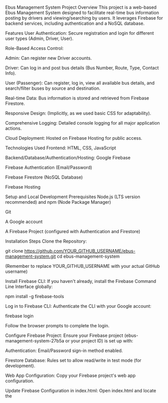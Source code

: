 Ebus Management System
Project Overview
This project is a web-based Ebus Management System designed to facilitate real-time bus information posting by drivers and viewing/searching by users. It leverages Firebase for backend services, including authentication and a NoSQL database.

Features
User Authentication: Secure registration and login for different user types (Admin, Driver, User).

Role-Based Access Control:

Admin: Can register new Driver accounts.

Driver: Can log in and post bus details (Bus Number, Route, Type, Contact Info).

User (Passenger): Can register, log in, view all available bus details, and search/filter buses by source and destination.

Real-time Data: Bus information is stored and retrieved from Firebase Firestore.

Responsive Design: (Implicitly, as we used basic CSS for adaptability).

Comprehensive Logging: Detailed console logging for all major application actions.

Cloud Deployment: Hosted on Firebase Hosting for public access.

Technologies Used
Frontend: HTML, CSS, JavaScript

Backend/Database/Authentication/Hosting: Google Firebase

Firebase Authentication (Email/Password)

Firebase Firestore (NoSQL Database)

Firebase Hosting

Setup and Local Development
Prerequisites
Node.js (LTS version recommended) and npm (Node Package Manager)

Git

A Google account

A Firebase Project (configured with Authentication and Firestore)

Installation Steps
Clone the Repository:

git clone https://github.com/YOUR_GITHUB_USERNAME/ebus-management-system.git
cd ebus-management-system

(Remember to replace YOUR_GITHUB_USERNAME with your actual GitHub username)

Install Firebase CLI:
If you haven't already, install the Firebase Command Line Interface globally:

npm install -g firebase-tools

Log in to Firebase CLI:
Authenticate the CLI with your Google account:

firebase login

Follow the browser prompts to complete the login.

Configure Firebase Project:
Ensure your Firebase project (ebus-management-system-27b5a or your project ID) is set up with:

Authentication: Email/Password sign-in method enabled.

Firestore Database: Rules set to allow read/write in test mode (for development).

Web App Configuration: Copy your Firebase project's web app configuration.

Update Firebase Configuration in index.html:
Open index.html and locate the <script type="module"> block in the <head>. Replace the placeholder firebaseConfig object with your actual project's configuration.

const firebaseConfig = {
    apiKey: "YOUR_API_KEY",
    authDomain: "YOUR_AUTH_DOMAIN",
    projectId: "YOUR_PROJECT_ID",
    storageBucket: "YOUR_STORAGE_BUCKET",
    messagingSenderId: "YOUR_MESSAGING_SENDER_ID",
    appId: "YOUR_APP_ID",
    // measurementId: "YOUR_MEASUREMENT_ID" // Optional
};

Also ensure the Firebase SDK import URLs match your project's recommended versions (e.g., https://www.gstatic.com/firebasejs/11.10.0/firebase-app.js).

Initialize Firebase Hosting (if not already done correctly):
If you haven't initialized Firebase Hosting within this project directory correctly, run:

firebase init

Select Hosting.

Choose your ebus-management-system-27b5a project.

Set public directory to . (a single dot).

Do NOT configure as a single-page app.

Do NOT set up GitHub deploys (for now).

Do NOT overwrite .gitignore.

Running the Application Locally
To run the application on your local machine:

Ensure you are in the project's root directory in your terminal.

Open index.html directly in your web browser.

file:///path/to/your/ebus-management-system/index.html

For better local development, you can use a simple local server (e.g., Python's http.server):

python -m http.server

Then access at http://localhost:8000.

Deployment
This application is deployed using Firebase Hosting.
To deploy updates:

Ensure you are in the project's root directory in your terminal.

Run the deployment command:

firebase deploy --only hosting

Your application will be accessible at the Hosting URL provided by the CLI (e.g., https://ebus-management-system-27b5a.web.app).

Usage
User Roles
User: Can register/login and view/search bus information.

Driver: Can login, post bus information (number, route, type, contact).

Admin: Can login and register new Driver accounts.

How to get different roles:
Regular User: Register via the main "Register" form.

Admin: Register as a regular user, then manually change their role field to 'admin' in Firebase Firestore (under users collection, document ID is user's UID).

Driver: Log in as an Admin, then use the "Admin Panel: Register Driver" form to create new driver accounts.

Core Functionality
Posting Bus Information:

Log in as a Driver or Admin.

Fill in Bus Number, Route, Type, and Contact.

Click "Post Bus Information".

Viewing Bus Information:

Log in as any user type.

The "Live Bus Information" section will display all posted buses.

Searching Buses:

Log in as any user type.

Enter "Source" and/or "Destination" in the search fields.

Click "Search Buses".

Click "Clear Search" to view all buses again.

Logging
The application includes comprehensive console logging for key actions (e.g., user registration, login, data posting, search, errors) to aid in debugging and tracking application flow. Open your browser's Developer Console (F12) to view logs.

Optimization Notes
This section outlines potential areas for optimization and future enhancements to the Ebus Management System. While not implemented in the current version, these considerations are important for scalability, performance, and user experience.

1. Database Query Optimization (Search Functionality)
Current Approach: The current search functionality fetches all bus documents from Firestore and then filters them client-side in JavaScript.

Optimization: For a large number of bus entries, this approach can become inefficient and slow.

Server-Side Filtering: Implement more precise Firestore queries using where() clauses if the search criteria can be matched directly (e.g., exact match for source/destination if they were separate fields).

Full-Text Search Service: For advanced "contains" (substring) searches on the busRoute field, integrate with a dedicated full-text search service like Algolia, ElasticSearch, or a Firebase Extension for Algolia. This offloads complex search logic from the client and Firestore.

2. User Interface/Experience (UI/UX) Enhancements
Loading States: Implement more explicit loading indicators (spinners, skeleton screens) when data is being fetched or actions are being processed, especially for bus information display and authentication.

Error Messages: Replace generic alert() messages with more user-friendly, non-blocking modal dialogs or inline error messages within the UI.

Form Validation: Enhance client-side form validation beyond simple empty checks (e.g., email format, password strength indicators, numeric checks for contact info).

Real-time Updates for Bus Location: (Future Scope) Integrate with a real-time location tracking API (e.g., Google Maps API) for drivers to update their live location, and for users to see buses on a map. This would involve more complex data structures and potentially Firestore real-time listeners (onSnapshot).

3. Security Enhancements
Firestore Security Rules: While currently in "test mode" (allowing broad access), implement granular Firestore Security Rules to restrict read/write access based on user roles (request.auth.uid, request.resource.data.postedByUid). For example:

Only authenticated users can read buses.

Only 'driver' or 'admin' roles can write to buses.

User profiles (users collection) can only be written by the respective user's UID.

Admin Panel Security: The "Admin Panel: Register Driver" is currently hidden by UI logic. For production, add server-side validation (e.g., Firebase Cloud Functions) to ensure only users with the 'admin' role can actually create driver accounts, preventing malicious users from bypassing client-side checks.

4. Code Structure and Maintainability
Modularization: For larger applications, break down script.js into smaller, more focused modules (e.g., auth.js, busService.js, ui.js) using ES Modules (import/export).

Framework Adoption: For more complex UIs and state management, consider adopting a JavaScript framework like React, Vue.js, or Angular.

Test Cases
This section outlines a set of test cases to verify the functionality and behavior of the Ebus Management System. These tests cover various user roles and core features.

Authentication & Role Management
Test Case: User Registration (Valid)

Scenario: A new user registers with a valid, unique email and a password (min 6 chars).

Steps:

Navigate to the registration form.

Enter valid email (e.g., newuser@example.com).

Enter a password (e.g., password123).

Click "Register".

Expected Result:

"Registration successful!" message displayed.

User is automatically logged in.

User's email and (user) role are displayed in the header.

Only "Live Bus Information (User Module)" is visible.

A new user entry exists in Firebase Authentication.

A corresponding document with role: 'user' exists in Firestore users collection (Document ID = User UID).

Test Case: User Registration (Invalid - Email Exists)

Scenario: A user tries to register with an email that already exists.

Steps:

Navigate to the registration form.

Enter an existing email (e.g., existing@example.com).

Enter a password.

Click "Register".

Expected Result:

"Registration failed: Firebase: The email address is already in use by another account." message displayed.

User remains on the registration form, not logged in.

Test Case: User Registration (Invalid - Short Password)

Scenario: A user tries to register with a password less than 6 characters.

Steps:

Navigate to the registration form.

Enter a valid email.

Enter a short password (e.g., 123).

Click "Register".

Expected Result:

"Password should be at least 6 characters." message displayed.

User remains on the registration form, not logged in.

Test Case: User Login (Valid - User Role)

Scenario: A registered user (with role: 'user') logs in successfully.

Steps:

Navigate to the login form.

Enter valid user email and password.

Click "Login".

Expected Result:

"Login successful! Welcome, [email] (user)." message displayed.

User's email and (user) role are displayed in the header.

Only "Live Bus Information (User Module)" is visible.

Test Case: User Login (Valid - Driver Role)

Scenario: A registered driver (with role: 'driver') logs in successfully.

Steps:

Navigate to the login form.

Enter valid driver email and password.

Click "Login".

Expected Result:

"Login successful! Welcome, [email] (driver)." message displayed.

Driver's email and (driver) role are displayed in the header.

"Post Bus Information (Driver Module)" and "Live Bus Information (User Module)" are visible.

Test Case: User Login (Valid - Admin Role)

Scenario: A registered admin (with role: 'admin') logs in successfully.

Steps:

Navigate to the login form.

Enter valid admin email and password.

Click "Login".

Expected Result:

"Login successful! Welcome, [email] (admin)." message displayed.

Admin's email and (admin) role are displayed in the header.

"Admin Panel: Register Driver", "Post Bus Information (Driver Module)", and "Live Bus Information (User Module)" are all visible.

Test Case: User Login (Invalid Credentials)

Scenario: A user tries to log in with incorrect email or password.

Steps:

Navigate to the login form.

Enter incorrect email/password.

Click "Login".

Expected Result:

"Login failed: Firebase: Error (auth/invalid-credential)." or similar error message displayed.

User remains on the login form, not logged in.

Test Case: Logout Functionality

Scenario: A logged-in user logs out.

Steps:

Log in as any user type.

Click "Logout".

Expected Result:

Application returns to the authentication (login/register) view.

User email display in header is cleared.

All role-specific content sections are hidden.

Test Case: Admin Registers Driver (Valid)

Scenario: An admin user registers a new driver account.

Steps:

Log in as an Admin.

In the "Admin Panel: Register Driver" section, enter a new, valid email and password for a driver.

Click "Register Driver".

Expected Result:

"Registration successful! User [email] created as driver." message displayed.

New driver account appears in Firebase Authentication.

A document with role: 'driver' exists in Firestore users collection for the new driver.

Input fields are cleared.

Bus Information Management
Test Case: Driver Posts Bus Information (Valid)

Scenario: A driver (or admin) posts complete and valid bus information.

Steps:

Log in as a Driver or Admin.

In the "Post Bus Information" section, fill in all fields (Bus Number, Route, Bus Type, Contact Info).

Click "Post Bus Information".

Expected Result:

Input fields are cleared.

The newly posted bus appears in the "Live Bus Information" list.

A new document for the bus exists in Firestore buses collection.

Test Case: Driver Posts Bus Information (Missing Fields)

Scenario: A driver (or admin) attempts to post bus information with one or more fields left empty.

Steps:

Log in as a Driver or Admin.

In the "Post Bus Information" section, leave one or more fields empty.

Click "Post Bus Information".

Expected Result:

alert() message "Please fill in all bus information fields..." displayed.

Bus information is NOT posted to Firestore.

Input fields are NOT cleared.

Test Case: Regular User Attempts to Post Bus Information

Scenario: A regular user (with role: 'user') tries to post bus information.

Steps:

Log in as a User.

(Attempt to click the hidden "Post Bus Information" button if it were visible, or observe that the section is hidden).

Expected Result:

The "Post Bus Information (Driver Module)" section is not visible to the user.

(If the button were somehow clicked) alert() message "Only users with a 'driver' or 'admin' role can post bus information." displayed.

Bus Search & Display
Test Case: Display All Buses (No Search Filters)

Scenario: A user logs in or clears search filters.

Steps:

Log in as any user type.

Ensure Source and Destination search fields are empty.

(If previously searched) Click "Clear Search".

Expected Result:

All bus entries currently in Firestore are displayed in the "Live Bus Information" list.

"No bus information available yet." message if no buses are posted.

Test Case: Search by Source Only (Valid Match)

Scenario: A user searches for buses by a valid source that exists in some routes.

Steps:

Log in as any user type.

Enter a source (e.g., "Kharagpur") in the "Source" field.

Leave "Destination" empty.

Click "Search Buses".

Expected Result:

Only buses whose route string contains "Kharagpur" (case-insensitive) are displayed.

Buses not matching the source are hidden.

Test Case: Search by Destination Only (Valid Match)

Scenario: A user searches for buses by a valid destination that exists in some routes.

Steps:

Log in as any user type.

Leave "Source" empty.

Enter a destination (e.g., "Kolkata") in the "Destination" field.

Click "Search Buses".

Expected Result:

Only buses whose route string contains "Kolkata" (case-insensitive) are displayed.

Buses not matching the destination are hidden.

Test Case: Search by Both Source and Destination (Valid Match)

Scenario: A user searches for buses by both source and destination, and a match exists.

Steps:

Log in as any user type.

Enter a source (e.g., "Kharagpur") in the "Source" field.

Enter a destination (e.g., "Kolkata") in the "Destination" field.

Click "Search Buses".

Expected Result:

Only buses whose route string contains both "Kharagpur" AND "Kolkata" (case-insensitive) are displayed.

Test Case: Search (No Match Found)

Scenario: A user searches for criteria that do not match any existing bus routes.

Steps:

Log in as any user type.

Enter a unique, non-existent source/destination (e.g., Source: "Moon", Destination: "Mars").

Click "Search Buses".

Expected Result:

"No buses found matching your search criteria." message displayed.

No bus cards are visible.

Test Case: Clear Search Filters

Scenario: A user clears active search filters.

Steps:

Perform a search that filters the bus list.

Click "Clear Search".

Expected Result:

"Source" and "Destination" input fields are cleared.

All bus entries currently in Firestore are displayed again.


Contact
Name-Rupkatha Maiti
Email-rupkatha.maitie@gmail.com
GitHub Profile-https://github.com/RupkathaMaiti)
